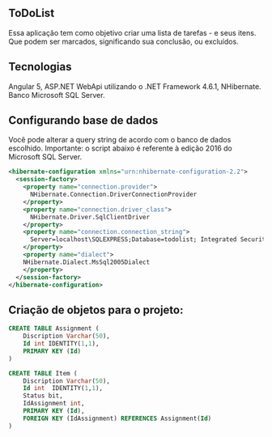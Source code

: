 ## ToDoList
Essa aplicação tem como objetivo criar uma lista de tarefas - e seus itens. Que podem ser marcados, significando sua conclusão, ou excluídos.

## Tecnologias
Angular 5, ASP.NET WebApi utilizando o .NET Framework 4.6.1, NHibernate. Banco Microsoft SQL Server.

## Configurando base de dados 
Você pode alterar a query string de acordo com o banco de dados escolhido.
Importante: o script abaixo é referente à edição 2016 do Microsoft SQL Server.

```xml
<hibernate-configuration xmlns="urn:nhibernate-configuration-2.2">
  <session-factory>
    <property name="connection.provider">
      NHibernate.Connection.DriverConnectionProvider
    </property>
    <property name="connection.driver_class">
      NHibernate.Driver.SqlClientDriver
    </property>
    <property name="connection.connection_string">
      Server=localhost\SQLEXPRESS;Database=todolist; Integrated Security=True;
    </property>
    <property name="dialect">
    NHibernate.Dialect.MsSql2005Dialect
    </property>
  </session-factory>
</hibernate-configuration>
```
## Criação de objetos para o projeto:

```sql
CREATE TABLE Assignment (
	Discription Varchar(50),
	Id int IDENTITY(1,1),
    PRIMARY KEY (Id)
)
```
```sql
CREATE TABLE Item (
	Discription Varchar(50),
	Id int  IDENTITY(1,1),
	Status bit,
	IdAssignment int,
    PRIMARY KEY (Id),
	FOREIGN KEY (IdAssignment) REFERENCES Assignment(Id)
)
```
